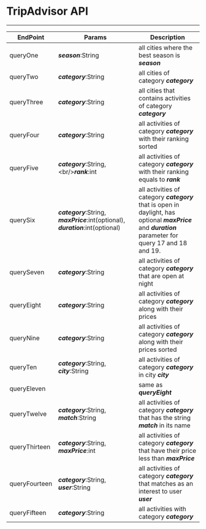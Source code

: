 # TripAdvisor API
----

| EndPoint | Params | Description |
| ------ | ------ | ------ |
| queryOne | ***season***:String | all cities where the best season is ***season*** |
| queryTwo | ***category***:String | all cities of category ***category*** |
| queryThree | ***category***:String | all cities that contains activities of category ***category*** |
| queryFour | ***category***:String | all activities of category ***category*** with their ranking sorted |
| queryFive | ***category***:String,\<br/>***rank***:int | all activities of category ***category*** with their ranking equals to ***rank*** |
| querySix | ***category***:String, ***maxPrice***:int(optional), ***duration***:int(optional) | all activities of category ***category*** that is open in daylight, has optional ***maxPrice*** and ***duration*** parameter for query 17 and 18 and 19. |
| querySeven | ***category***:String | all activities of category ***category*** that are open at night |
| queryEight | ***category***:String | all activities of category ***category*** along with their prices |
| queryNine | ***category***:String | all activities of category ***category*** along with their prices sorted |
| queryTen | ***category***:String,<br/> ***city***:String | all activities of category ***category*** in city ***city*** |
| queryEleven |  | same as ***queryEight*** |
| queryTwelve | ***category***:String, ***match***:String | all activities of category ***category*** that has the string ***match*** in its name |
| queryThirteen | ***category***:String, ***maxPrice***:int | all activities of category ***category*** that have their price less than ***maxPrice*** |
| queryFourteen | ***category***:String, ***user***:String | all activities of category ***category*** that matches as an interest to user ***user*** |
| queryFifteen | ***category***:String | all activities with category ***category*** |